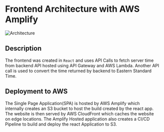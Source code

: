 # Frontend Architecture with AWS Amplify

![Architecture](/Fronted.png?raw=true "Frontend Architecture")

## Description 
The frontend was created in `React` and uses API Calls to fetch server time from backend API hosted using API Gateway and AWS Lambda. Another API call is used to convert the time returned by backend to Eastern Standard Time.

## Deployment to AWS
The Single Page Application(SPA) is hosted by AWS Amplify which internally creates an S3 bucket to host the build created by the react app. The website is then served by AWS CloudFront which caches the website on edge locations. The Amplify Hosted application also creates a CI/CD Pipeline to build and deploy the react Application to S3.
